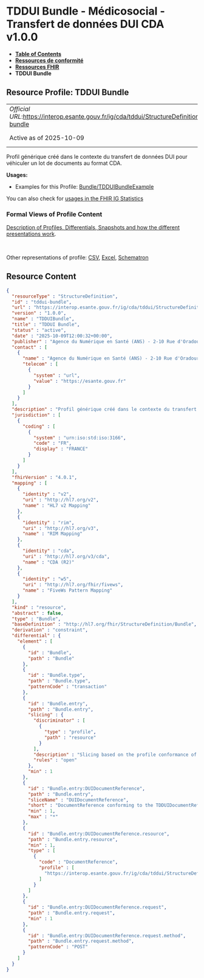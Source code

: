 # TDDUI Bundle - Médicosocial - Transfert de données DUI CDA v1.0.0

* [**Table of Contents**](toc.md)
* [**Ressources de conformité**](ressources_conformite.md)
* [**Ressources FHIR**](artifacts.md)
* **TDDUI Bundle**

## Resource Profile: TDDUI Bundle 

| | |
| :--- | :--- |
| *Official URL*:https://interop.esante.gouv.fr/ig/cda/tddui/StructureDefinition/tddui-bundle | *Version*:1.0.0 |
| Active as of 2025-10-09 | *Computable Name*:TDDUIBundle |

 
Profil générique créé dans le contexte du transfert de données DUI pour véhiculer un lot de documents au format CDA. 

**Usages:**

* Examples for this Profile: [Bundle/TDDUIBundleExample](Bundle-TDDUIBundleExample.md)

You can also check for [usages in the FHIR IG Statistics](https://packages2.fhir.org/xig/ans.cda.fr.tddui|current/StructureDefinition/tddui-bundle)

### Formal Views of Profile Content

 [Description of Profiles, Differentials, Snapshots and how the different presentations work](http://build.fhir.org/ig/FHIR/ig-guidance/readingIgs.html#structure-definitions). 

 

Other representations of profile: [CSV](StructureDefinition-tddui-bundle.csv), [Excel](StructureDefinition-tddui-bundle.xlsx), [Schematron](StructureDefinition-tddui-bundle.sch) 



## Resource Content

```json
{
  "resourceType" : "StructureDefinition",
  "id" : "tddui-bundle",
  "url" : "https://interop.esante.gouv.fr/ig/cda/tddui/StructureDefinition/tddui-bundle",
  "version" : "1.0.0",
  "name" : "TDDUIBundle",
  "title" : "TDDUI Bundle",
  "status" : "active",
  "date" : "2025-10-09T12:00:32+00:00",
  "publisher" : "Agence du Numérique en Santé (ANS) - 2-10 Rue d'Oradour-sur-Glane, 75015 Paris",
  "contact" : [
    {
      "name" : "Agence du Numérique en Santé (ANS) - 2-10 Rue d'Oradour-sur-Glane, 75015 Paris",
      "telecom" : [
        {
          "system" : "url",
          "value" : "https://esante.gouv.fr"
        }
      ]
    }
  ],
  "description" : "Profil générique créé dans le contexte du transfert de données DUI pour véhiculer un lot de documents au format CDA.",
  "jurisdiction" : [
    {
      "coding" : [
        {
          "system" : "urn:iso:std:iso:3166",
          "code" : "FR",
          "display" : "FRANCE"
        }
      ]
    }
  ],
  "fhirVersion" : "4.0.1",
  "mapping" : [
    {
      "identity" : "v2",
      "uri" : "http://hl7.org/v2",
      "name" : "HL7 v2 Mapping"
    },
    {
      "identity" : "rim",
      "uri" : "http://hl7.org/v3",
      "name" : "RIM Mapping"
    },
    {
      "identity" : "cda",
      "uri" : "http://hl7.org/v3/cda",
      "name" : "CDA (R2)"
    },
    {
      "identity" : "w5",
      "uri" : "http://hl7.org/fhir/fivews",
      "name" : "FiveWs Pattern Mapping"
    }
  ],
  "kind" : "resource",
  "abstract" : false,
  "type" : "Bundle",
  "baseDefinition" : "http://hl7.org/fhir/StructureDefinition/Bundle",
  "derivation" : "constraint",
  "differential" : {
    "element" : [
      {
        "id" : "Bundle",
        "path" : "Bundle"
      },
      {
        "id" : "Bundle.type",
        "path" : "Bundle.type",
        "patternCode" : "transaction"
      },
      {
        "id" : "Bundle.entry",
        "path" : "Bundle.entry",
        "slicing" : {
          "discriminator" : [
            {
              "type" : "profile",
              "path" : "resource"
            }
          ],
          "description" : "Slicing based on the profile conformance of the entry",
          "rules" : "open"
        },
        "min" : 1
      },
      {
        "id" : "Bundle.entry:DUIDocumentReference",
        "path" : "Bundle.entry",
        "sliceName" : "DUIDocumentReference",
        "short" : "DocumentReference conforming to the TDDUIDocumentReference profile, used to convey a document in CDA format.",
        "min" : 1,
        "max" : "*"
      },
      {
        "id" : "Bundle.entry:DUIDocumentReference.resource",
        "path" : "Bundle.entry.resource",
        "min" : 1,
        "type" : [
          {
            "code" : "DocumentReference",
            "profile" : [
              "https://interop.esante.gouv.fr/ig/cda/tddui/StructureDefinition/tddui-documentreference"
            ]
          }
        ]
      },
      {
        "id" : "Bundle.entry:DUIDocumentReference.request",
        "path" : "Bundle.entry.request",
        "min" : 1
      },
      {
        "id" : "Bundle.entry:DUIDocumentReference.request.method",
        "path" : "Bundle.entry.request.method",
        "patternCode" : "POST"
      }
    ]
  }
}

```
